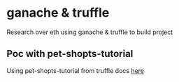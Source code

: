 # ganache & truffle
Research over eth using ganache & truffle to build project

## Poc with pet-shopts-tutorial
Using pet-shopts-tutorial from truffle docs [here](http://truffleframework.com/tutorials/pet-shop)
